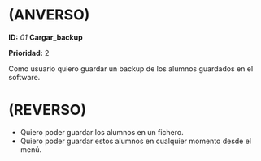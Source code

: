 # (ANVERSO)
**ID:** *01* **Cargar_backup**

**Prioridad:** 2

Como usuario quiero guardar un backup de los alumnos guardados en el software.

# (REVERSO)

* Quiero poder guardar los alumnos en un fichero.
* Quiero poder guardar estos alumnos en cualquier momento desde el menú.